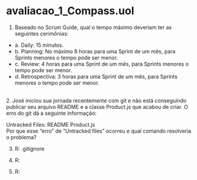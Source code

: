 <h1> avaliacao_1_Compass.uol </h1>

1. Baseado no Scrum Guide, qual o tempo máximo deveriam ter as seguintes
cerimônias:
<ul>
   <li>a. Daily: 15 minutos.</li>
   <li>b. Planning: No máximo 8 horas para uma Sprint de um mês, para Sprints menores o tempo pode ser menor.</li>
   <li>c. Review: 4 horas para uma Sprint de um mês, para Sprints menores o tempo pode ser menor.</li>
   <li>d. Retrospectiva: 3 horas para uma Sprint de um mês, para Sprints menores o tempo pode ser menor.</li>
</ul>
   
 
<br>
2. José iniciou sua jornada recentemente com git e não está conseguindo publicar
seu arquivo README e a classe Product.js que acabou de criar. O erro do git dá
a seguinte informação:<br>

Untracked Files:
README
Product.js
<br>
Por que esse “erro” de “Untracked files” ocorreu e qual comando resolveria o
problema?


3. R: .gitignore

4. R:  

5. R: 
